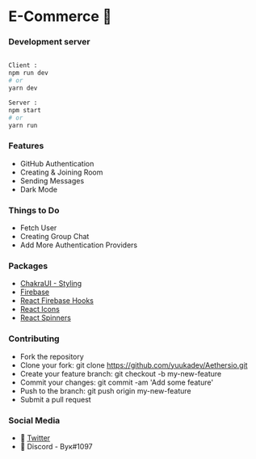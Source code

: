 # E-Commerce 🚀

### Development server

```bash

Client :
npm run dev
# or
yarn dev

Server :
npm start
# or
yarn run
```

### Features

- GitHub Authentication
- Creating & Joining Room
- Sending Messages
- Dark Mode

### Things to Do

- Fetch User
- Creating Group Chat
- Add More Authentication Providers

### Packages

- [ChakraUI - Styling](https://chakra-ui.com/)
- [Firebase](https://firebase.google.com/)
- [React Firebase Hooks](https://www.npmjs.com/package/react-firebase-hooks)
- [React Icons](https://react-icons.github.io/react-icons)
- [React Spinners](https://www.davidhu.io/react-spinners/)

### Contributing

- Fork the repository
- Clone your fork: git clone https://github.com/yuukadev/Aethersio.git
- Create your feature branch: git checkout -b my-new-feature
- Commit your changes: git commit -am 'Add some feature'
- Push to the branch: git push origin my-new-feature
- Submit a pull request

### Social Media

- 💬 [Twitter](https://twitter.com/yuukasuoh)
- 💬 Discord - Вук#1097
